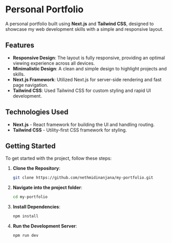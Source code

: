 # Personal Portfolio

A personal portfolio built using **Next.js** and **Tailwind CSS**, designed to showcase my web development skills with a simple and responsive layout.

## Features

- **Responsive Design**: The layout is fully responsive, providing an optimal viewing experience across all devices.
- **Minimalistic Design**: A clean and simple design to highlight projects and skills.
- **Next.js Framework**: Utilized Next.js for server-side rendering and fast page navigation.
- **Tailwind CSS**: Used Tailwind CSS for custom styling and rapid UI development.

## Technologies Used

- **Next.js** - React framework for building the UI and handling routing.
- **Tailwind CSS** - Utility-first CSS framework for styling.

## Getting Started

To get started with the project, follow these steps:

1. **Clone the Repository**:

    ```bash
    git clone https://github.com/nethmidinanjana/my-portfolio.git
    ```

2. **Navigate into the project folder**:

    ```bash
    cd my-portfolio
    ```

3. **Install Dependencies**:

    ```bash
    npm install
    ```

4. **Run the Development Server**:

    ```bash
    npm run dev
    ```

